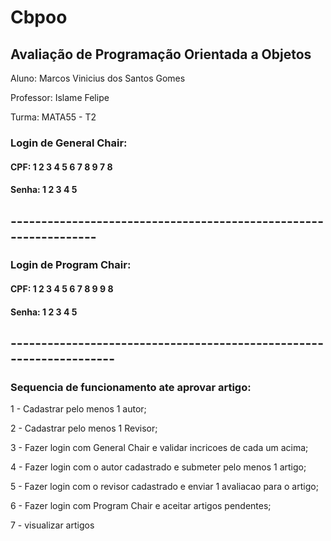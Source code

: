 # Cbpoo

## Avaliação de Programação Orientada a Objetos

Aluno: Marcos Vinicius dos Santos Gomes

Professor: Islame Felipe

Turma: MATA55 - T2

### Login de General Chair: 
#### CPF: 1 2 3 4 5 6 7 8 9 7 8
#### Senha: 1 2 3 4 5

## -----------------------------------------------------------------

### Login de Program Chair:
#### CPF: 1 2 3 4 5 6 7 8 9 9 8
#### Senha: 1 2 3 4 5
## --------------------------------------------------------------------
### Sequencia de funcionamento ate aprovar artigo:

1 - Cadastrar pelo menos 1 autor;

2 - Cadastrar pelo menos 1 Revisor;

3 - Fazer login com General Chair e validar incricoes de cada um acima;

4 - Fazer login com o autor cadastrado e submeter pelo menos 1 artigo;

5 - Fazer login com o revisor cadastrado e enviar 1 avaliacao para o artigo;

6 - Fazer login com Program Chair e aceitar artigos pendentes;

7 - visualizar artigos 
